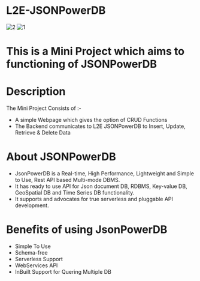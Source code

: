 # L2E-JSONPowerDB

![2](https://user-images.githubusercontent.com/60655862/122268834-2ef6bc80-cefa-11eb-990f-76e4f7dde6c2.JPG)
![1](https://user-images.githubusercontent.com/60655862/122268916-49309a80-cefa-11eb-8eb0-5e9247a25b39.JPG)

# This is a Mini Project which aims to functioning of JSONPowerDB

# Description
The Mini Project Consists of :-
* A simple Webpage which gives the option of CRUD Functions
* The Backend communicates to L2E JSONPowerDB to Insert, Update, Retrieve & Delete Data

# About JSONPowerDB
* JsonPowerDB is a Real-time, High Performance, Lightweight and Simple to Use, Rest API based Multi-mode DBMS. 
* It has ready to use API for Json document DB, RDBMS, Key-value DB, GeoSpatial DB and Time Series DB functionality. 
* It supports and advocates for true serverless and pluggable API development.

# Benefits of using JsonPowerDB
* Simple To Use
* Schema-free
* Serverless Support
* WebServices API
* InBuilt Support for Quering Multiple DB



